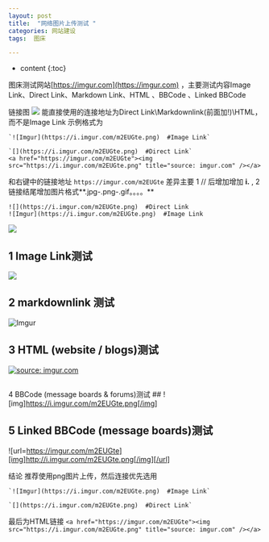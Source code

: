 ```yaml
---
layout: post
title:  "网络图片上传测试 "
categories: 网站建设
tags:  图床

---
```


* content
{:toc}

图床测试网站[https://imgur.com](https://imgur.com) ，主要测试内容Image Link、Direct Link、Markdown Link、HTML 、BBCode 、Linked BBCode




    
    
链接图
![](https://i.imgur.com/0UiJApI.jpg)
能直接使用的连接地址为Direct Link\Markdownlink(前面加!)\HTML，而不是Image Link
示例格式为

    `![Imgur](https://i.imgur.com/m2EUGte.png)  #Image Link`

    `[](https://i.imgur.com/m2EUGte.png)  #Direct Link`
    <a href="https://imgur.com/m2EUGte"><img src="https://i.imgur.com/m2EUGte.png" title="source: imgur.com" /></a>
和右键中的链接地址 `https://imgur.com/m2EUGte` 差异主要
1 // 后增加增加 **i.** ,
2 链接结尾增加图片格式**.jpg-.png-.gif。。。。**

```
![](https://i.imgur.com/m2EUGte.png)  #Direct Link
![Imgur](https://i.imgur.com/m2EUGte.png)  #Image Link
```

![](https://i.imgur.com/m2EUGte.png)

## 1 Image Link测试 ##
![](https://imgur.com/m2EUGte)

## 2 markdownlink 测试 ##
![Imgur](https://i.imgur.com/m2EUGte.png)

## 3 HTML (website / blogs)测试 ##
<a href="https://imgur.com/m2EUGte"><img src="https://i.imgur.com/m2EUGte.png" title="source: imgur.com" /></a>
## 
4 BBCode (message boards & forums)测试 ##
![img]https://i.imgur.com/m2EUGte.png[/img]

## 5 Linked BBCode (message boards)测试 ##
![url=https://imgur.com/m2EUGte][img]http://i.imgur.com/m2EUGte.png[/img][/url]

结论
推荐使用png图片上传，然后连接优先选用

    `![Imgur](https://i.imgur.com/m2EUGte.png)  #Image Link`

    `[](https://i.imgur.com/m2EUGte.png)  #Direct Link`
最后为HTML链接
 `<a href="https://imgur.com/m2EUGte"><img src="https://i.imgur.com/m2EUGte.png" title="source: imgur.com" /></a>`